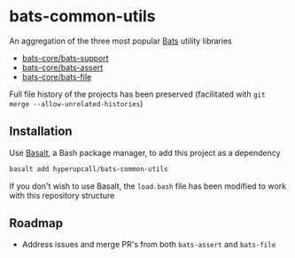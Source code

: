 # bats-common-utils

An aggregation of the three most popular [Bats](https://github.com/bats-core/bats-core) utility libraries

- [bats-core/bats-support](https://github.com/bats-core/bats-support)
- [bats-core/bats-assert](https://github.com/bats-core/bats-assert)
- [bats-core/bats-file](https://github.com/bats-core/bats-file)

Full file history of the projects has been preserved (facilitated with `git merge --allow-unrelated-histories`)

## Installation

Use [Basalt](https://github.com/hyperupcall/basalt), a Bash package manager, to add this project as a dependency

```sh
basalt add hyperupcall/bats-common-utils
```

If you don't wish to use Basalt, the `load.bash` file has been modified to work with this repository structure

## Roadmap

- Address issues and merge PR's from both `bats-assert` and `bats-file`
